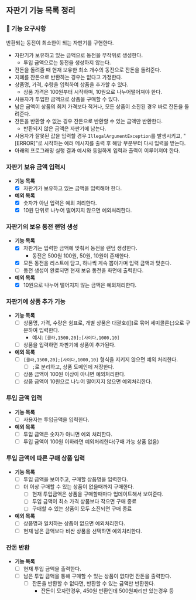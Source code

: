 ## 자판기 기능 목록 정리

### 🚀 기능 요구사항

반환되는 동전이 최소한이 되는 자판기를 구현한다.

- 자판기가 보유하고 있는 금액으로 동전을 무작위로 생성한다.
    - 투입 금액으로는 동전을 생성하지 않는다.
- 잔돈을 돌려줄 때 현재 보유한 최소 개수의 동전으로 잔돈을 돌려준다.
- 지폐를 잔돈으로 반환하는 경우는 없다고 가정한다.
- 상품명, 가격, 수량을 입력하여 상품을 추가할 수 있다.
    - 상품 가격은 100원부터 시작하며, 10원으로 나누어떨어져야 한다.
- 사용자가 투입한 금액으로 상품을 구매할 수 있다.
- 남은 금액이 상품의 최저 가격보다 적거나, 모든 상품이 소진된 경우 바로 잔돈을 돌려준다.
- 잔돈을 반환할 수 없는 경우 잔돈으로 반환할 수 있는 금액만 반환한다.
    - 반환되지 않은 금액은 자판기에 남는다.
- 사용자가 잘못된 값을 입력할 경우 `IllegalArgumentException`를 발생시키고, "[ERROR]"로 시작하는 에러 메시지를 출력 후 해당 부분부터 다시 입력을 받는다.
- 아래의 프로그래밍 실행 결과 예시와 동일하게 입력과 출력이 이루어져야 한다.

### 자판기 보유 금액 입력시

- **기능 목록**
    - [x] 자판기가 보유하고 있는 금액을 입력해야 한다.

- **예외 목록**
    - [x] 숫자가 아닌 입력은 예외 처리한다.
    - [x] 10원 단위로 나누어 떨어지지 않으면 예외처리한다.

### 자판기의 보유 동전 랜덤 생성

- **기능 목록**
    - [x] 자판기는 입력한 금액에 맞춰서 동전을 랜덤 생성한다.
        - 동전은 500원 100원, 50원, 10원이 존재한다.
    - [x] 모든 동전을 리스트에 담고, 하나씩 계속 뽑아가며 입력 금액과 맞춘다.
    - [ ] 동전 생성이 완료되면 현재 보유 동전을 화면에 출력한다.

- **예외 목록**
    - [x] 10원으로 나누어 떨어지지 않는 금액은 예외처리한다.

### 자판기에 상품 추가 기능

- **기능 목록**
    - [ ] 상품명, 가격, 수량은 쉼표로, 개별 상품은 대괄호([])로 묶어 세미콜론(;)으로 구분하여 입력한다.
        - 예시: `[콜라,1500,20];[사이다,1000,10]`
    - [ ] 상품을 입력하면 자판기에 상품이 추가된다.

- **예외 목록**
    - [ ] `[콜라,1500,20];[사이다,1000,10]` 형식을 지키지 않으면 예외 처리한다.
        - [ ] `;`로 분리하고, 상품 도메인에 저장한다.
    - [ ] 상품 금액이 100원 이상이 아니면 예외처리한다.
    - [ ] 상품 금액이 10원으로 나누어 떨어지지 않으면 예외처리한다.

### 투입 금액 입력

- **기능 목록**
    - [ ] 사용자는 투입금액을 입력한다.

- **예외 목록**
    - [ ] 투입 금액은 숫자가 아니면 예외 처리한다.
    - [ ] 투입 금액이 100원 이하라면 예외처리한다(구매 가능 상품 없음)

### 투입 금액에 따른 구매 상품 입력

- **기능 목록**
    - [ ] 투입 금액을 보여주고, 구매할 상품명을 입력한다.
    - [ ] 더 이상 구매할 수 있는 상품이 없을때까지 구매한다.
        - [ ] 현재 투입금액은 상품을 구매할때마다 업데이트해서 보여준다.
        - [ ] 투입 금액이 최소 가격 상품보다 작으면 구매 종료
        - [ ] 구매할 수 있는 상품이 모두 소진되면 구매 종료

- **예외 목록**
    - [ ] 상품명과 일치하는 상품이 없으면 예외처리한다.
    - [ ] 현재 남은 금액보다 비싼 상품을 선택하면 예외처리한다.

### 잔돈 반환

- **기능 목록**
    - [ ] 현재 투입 금액을 출력한다.
    - [ ] 남은 투입 금액을 통해 구매할 수 있는 상품이 없다면 잔돈을 출력한다.
        - [ ] 잔돈을 반환할 수 없다면, 반환할 수 있는 금액만 반환한다.
            - 잔돈이 모자란경우, 450원 반환인데 500원짜리만 있는경우 등
